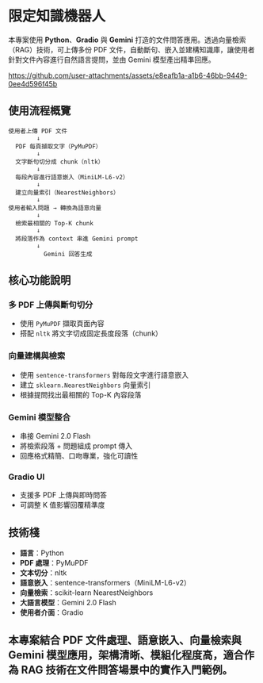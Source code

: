 # 限定知識機器人

本專案使用 **Python**、**Gradio** 與 **Gemini** 打造的文件問答應用。透過向量檢索（RAG）技術，可上傳多份 PDF 文件，自動斷句、嵌入並建構知識庫，讓使用者針對文件內容進行自然語言提問，並由 Gemini 模型產出精準回應。

https://github.com/user-attachments/assets/e8eafb1a-a1b6-46bb-9449-0ee4d596f45b

## 使用流程概覽

```text
使用者上傳 PDF 文件
        ↓
  PDF 每頁擷取文字（PyMuPDF）
        ↓
  文字斷句切分成 chunk（nltk）
        ↓
  每段內容進行語意嵌入（MiniLM-L6-v2）
        ↓
  建立向量索引（NearestNeighbors）
        ↓
使用者輸入問題 → 轉換為語意向量
        ↓
  檢索最相關的 Top-K chunk
        ↓
  將段落作為 context 串進 Gemini prompt
        ↓
          Gemini 回答生成
```

## 核心功能說明

### 多 PDF 上傳與斷句切分
- 使用 `PyMuPDF` 擷取頁面內容  
- 搭配 `nltk` 將文字切成固定長度段落（chunk）  

### 向量建構與檢索
- 使用 `sentence-transformers` 對每段文字進行語意嵌入  
- 建立 `sklearn.NearestNeighbors` 向量索引  
- 根據提問找出最相關的 Top-K 內容段落  

### Gemini 模型整合
- 串接 Gemini 2.0 Flash
- 將檢索段落 + 問題組成 prompt 傳入  
- 回應格式精簡、口吻專業，強化可讀性  

### Gradio UI
- 支援多 PDF 上傳與即時問答  
- 可調整 K 值影響回覆精準度

## 技術棧
- **語言**：Python  
- **PDF 處理**：PyMuPDF  
- **文本切分**：nltk  
- **語意嵌入**：sentence-transformers（MiniLM-L6-v2）  
- **向量檢索**：scikit-learn NearestNeighbors  
- **大語言模型**：Gemini 2.0 Flash
- **使用者介面**：Gradio

## 本專案結合 PDF 文件處理、語意嵌入、向量檢索與 Gemini 模型應用，架構清晰、模組化程度高，適合作為 RAG 技術在文件問答場景中的實作入門範例。
